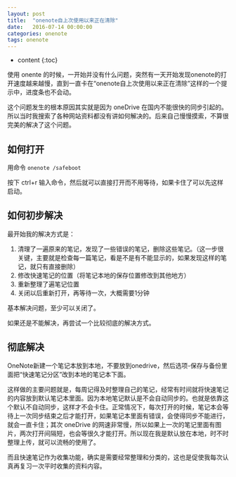 ```yaml
---
layout: post
title:  "onenote自上次使用以来正在清除"
date:   2016-07-14 00:00:00
categories: onenote
tags: onenote
---
```


* content
{:toc}

使用 onente 的时候，一开始并没有什么问题，突然有一天开始发现onenote的打开速度越来越慢，直到一直卡在“onenote自上次使用以来正在清除”这样的一个提示中，进度条也不会动。

这个问题发生的根本原因其实就是因为 oneDrive 在国内不能很快的同步引起的。所以当时我搜索了各种网站资料都没有讲如何解决的。后来自己慢慢摸索，不算很完美的解决了这个问题。



## 如何打开

用命令 `onenote /safeboot`

按下 ctrl+r 输入命令，然后就可以直接打开而不用等待，如果卡住了可以先这样启动。

## 如何初步解决

最开始我的解决方式是：

1. 清理了一遍原来的笔记，发现了一些错误的笔记，删除这些笔记。（这一步很关键，主要就是检查每一篇笔记，看是不是有不能显示的，如果发现这样的笔记，就只有直接删除）
2. 修改快速笔记的位置（将笔记本地的保存位置修改到其他地方）
3. 重新整理了遍笔记位置
4. 关闭以后重新打开，再等待一次，大概需要1分钟

基本解决问题，至少可以关闭了。

如果还是不能解决，再尝试一个比较彻底的解决方式。

## 彻底解决

OneNote新建一个笔记本放到本地，不要放到onedrive，然后选项-保存与备份里面把“快速笔记分区”改到本地的笔记本下面。

这样做的主要问题就是，每周记得及时整理自己的笔记，经常有时间就将快速笔记的内容放到默认笔记本里面。因为本地笔记默认是不会自动同步的。也就是依靠这个默认不自动同步，这样才不会卡住。正常情况下，每次打开的时候，笔记本会等待上一次同步结束之后才能打开，如果笔记本里面有错误，会使得同步不能进行，就会一直卡住；其次 oneDrive 的网速非常慢，所以如果上一次的笔记里面有图片，两次打开间隔短，也会等很久才能打开。所以现在我是默认放在本地，时不时整理上传，就可以流畅的使用了。

而且快速笔记作为收集功能，确实是需要经常整理和分类的，这也是促使我每次认真再复习一次平时收集的资料内容。
